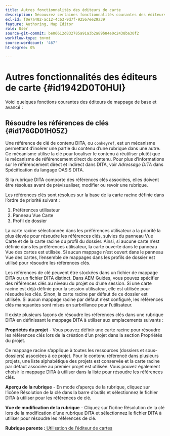 ```yaml
---
title: Autres fonctionnalités des éditeurs de carte
description: Découvrez certaines fonctionnalités courantes des éditeurs de mappage de base et avancé. Découvrez comment résoudre les références clés dans l’éditeur de cartes.
exl-id: f0e7a402-ac12-4c63-9d7f-92567ee29a39
feature: Authoring, Map Editor
role: User
source-git-commit: be06612d832785a91a3b2a89b84e0c2438ba30f2
workflow-type: tm+mt
source-wordcount: '467'
ht-degree: 0%

---
```


# Autres fonctionnalités des éditeurs de carte {#id1942D0T0HUI}

Voici quelques fonctions courantes des éditeurs de mappage de base et avancé :

## Résoudre les références de clés {#id176GD01H05Z}

Une référence de clé de contenu DITA, ou `conkeyref`, est un mécanisme permettant d’insérer une partie du contenu d’une rubrique dans une autre. Ce mécanisme utilise la clé pour localiser le contenu à réutiliser plutôt que le mécanisme de référencement direct du contenu. Pour plus d’informations sur le référencement direct et indirect dans DITA, voir *Adressage DITA* dans Spécification du langage OASIS DITA.

Si la rubrique DITA comporte des références clés associées, elles doivent être résolues avant de prévisualiser, modifier ou revoir une rubrique.

Les références clés sont résolues sur la base de la carte racine définie dans l’ordre de priorité suivant :

1. Préférences utilisateur
1. Panneau Vue Carte
1. Profil de dossier

La carte racine sélectionnée dans les préférences utilisateur a la priorité la plus élevée pour résoudre les références clés, suivies du panneau Vue Carte et de la carte racine du profil du dossier. Ainsi, si aucune carte n’est définie dans les préférences utilisateur, la carte ouverte dans le panneau Vue des cartes est utilisée. Si aucun mappage n’est ouvert dans le panneau Vue des cartes, l’ensemble de mappages dans les profils de dossier est utilisé pour résoudre les références clés.

Les références de clé peuvent être stockées dans un fichier de mappage DITA ou un fichier DITA distinct. Dans AEM Guides, vous pouvez spécifier des références clés au niveau du projet ou d’une session. Si une carte racine est déjà définie pour la session utilisateur, elle est utilisée pour résoudre les clés. Sinon, la carte racine par défaut de ce dossier est utilisée. Si aucun mappage racine par défaut n’est configuré, les références clés manquantes sont mises en surbrillance pour l’utilisateur.

Il existe plusieurs façons de résoudre les références clés dans une rubrique DITA en définissant le mappage DITA à utiliser aux emplacements suivants :

**Propriétés du projet** - Vous pouvez définir une carte racine pour résoudre les références clés lors de la création d’un projet dans la section Propriétés du projet.

Ce mappage racine s’applique à toutes les ressources \(dossiers et sous-dossiers\) associées à ce projet. Pour le contenu référencé dans plusieurs projets, une liste alphabétique des projets est conservée et la carte racine par défaut associée au premier projet est utilisée. Vous pouvez également choisir le mappage DITA à utiliser dans la liste pour résoudre les références clés.

**Aperçu de la rubrique** - En mode d’aperçu de la rubrique, cliquez sur l’icône Résolution de la clé dans la barre d’outils et sélectionnez le fichier DITA à utiliser pour les références de clé.

**Vue de modification de la rubrique** - Cliquez sur l’icône Résolution de la clé lors de la modification d’une rubrique DITA et sélectionnez le fichier DITA à utiliser pour résoudre les références de clé.

**Rubrique parente :**[ Utilisation de l’éditeur de cartes](map-editor.md)
